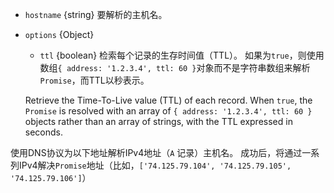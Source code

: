 <!-- YAML
added: v10.6.0
-->

* `hostname` {string} 要解析的主机名。
* `options` {Object}
  * `ttl` {boolean} 检索每个记录的生存时间值（TTL）。
  如果为`true`，则使用数组`{ address: '1.2.3.4', ttl: 60 }`对象而不是字符串数组来解析`Promise`，而TTL以秒表示。
  
  
  Retrieve the Time-To-Live value (TTL) of each record.
    When `true`, the `Promise` is resolved with an array of
    `{ address: '1.2.3.4', ttl: 60 }` objects rather than an array of strings,
    with the TTL expressed in seconds.
    
使用DNS协议为以下地址解析IPv4地址（`A` 记录）主机名。
成功后，将通过一系列IPv4解决`Promise`地址（比如，`['74.125.79.104', '74.125.79.105', '74.125.79.106']`）
